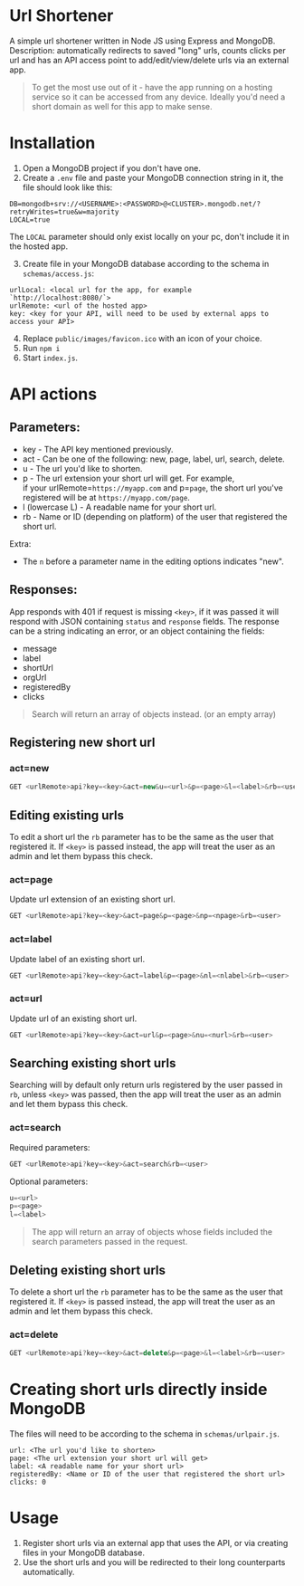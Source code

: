 # Url Shortener

A simple url shortener written in Node JS using Express and MongoDB.<br>
Description: automatically redirects to saved "long" urls, counts clicks per url and has an API access point to add/edit/view/delete urls via an external app.

> To get the most use out of it - have the app running on a hosting service so it can be accessed from any device. Ideally you'd need a short domain as well for this app to make sense.

# Installation

1. Open a MongoDB project if you don't have one.
2. Create a `.env` file and paste your MongoDB connection string in it, the file should look like this:

```
DB=mongodb+srv://<USERNAME>:<PASSWORD>@<CLUSTER>.mongodb.net/?retryWrites=true&w=majority
LOCAL=true
```

The `LOCAL` parameter should only exist locally on your pc, don't include it in the hosted app.

3. Create file in your MongoDB database according to the schema in `schemas/access.js`:

```
urlLocal: <local url for the app, for example `http://localhost:8080/`>
urlRemote: <url of the hosted app>
key: <key for your API, will need to be used by external apps to access your API>
```

4. Replace `public/images/favicon.ico` with an icon of your choice.
5. Run `npm i`
6. Start `index.js`.

# API actions

## Parameters:

- key - The API key mentioned previously.
- act - Can be one of the following: new, page, label, url, search, delete.
- u - The url you'd like to shorten.
- p - The url extension your short url will get. For example,<br>
  if your urlRemote=`https://myapp.com` and p=`page`, the short url you've registered will be at `https://myapp.com/page`.
- l (lowercase L) - A readable name for your short url. 
- rb - Name or ID (depending on platform) of the user that registered the short url.

Extra:

- The `n` before a parameter name in the editing options indicates "new".

## Responses:

App responds with 401 if request is missing `<key>`, if it was passed it will respond with JSON containing `status` and `response` fields.
The response can be a string indicating an error, or an object containing the fields:

- message
- label
- shortUrl
- orgUrl
- registeredBy
- clicks

> Search will return an array of objects instead. (or an empty array)

## Registering new short url

### act=new

```Javascript
GET <urlRemote>api?key=<key>&act=new&u=<url>&p=<page>&l=<label>&rb=<user>
```

## Editing existing urls

To edit a short url the `rb` parameter has to be the same as the user that registered it. If `<key>` is passed instead, the app will treat the user as an admin and let them bypass this check.

### act=page

Update url extension of an existing short url.

```Javascript
GET <urlRemote>api?key=<key>&act=page&p=<page>&np=<npage>&rb=<user>
```

### act=label

Update label of an existing short url.

```Javascript
GET <urlRemote>api?key=<key>&act=label&p=<page>&nl=<nlabel>&rb=<user>
```

### act=url

Update url of an existing short url.

```Javascript
GET <urlRemote>api?key=<key>&act=url&p=<page>&nu=<nurl>&rb=<user>
```

## Searching existing short urls

Searching will by default only return urls registered by the user passed in `rb`, unless `<key>` was passed, then the app will treat the user as an admin and let them bypass this check.

### act=search

Required parameters:

```Javascript
GET <urlRemote>api?key=<key>&act=search&rb=<user>
```

Optional parameters:

```Javascript
u=<url>
p=<page>
l=<label>
```

> The app will return an array of objects whose fields included the search parameters passed in the request.

## Deleting existing short urls

To delete a short url the `rb` parameter has to be the same as the user that registered it. If `<key>` is passed instead, the app will treat the user as an admin and let them bypass this check.

### act=delete

```Javascript
GET <urlRemote>api?key=<key>&act=delete&p=<page>&l=<label>&rb=<user>
```

# Creating short urls directly inside MongoDB

The files will need to be according to the schema in `schemas/urlpair.js`.

```
url: <The url you'd like to shorten>
page: <The url extension your short url will get>
label: <A readable name for your short url>
registeredBy: <Name or ID of the user that registered the short url>
clicks: 0
```

# Usage

1. Register short urls via an external app that uses the API, or via creating files in your MongoDB database.
2. Use the short urls and you will be redirected to their long counterparts automatically.
